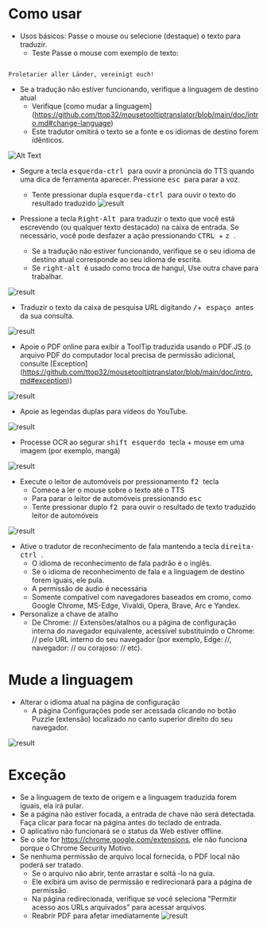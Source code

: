 # Como usar


- Usos básicos: Passe o mouse ou selecione (destaque) o texto para traduzir.
  - Teste Passe o mouse com exemplo de texto:
```console

Proletarier aller Länder, vereinigt euch!

```

  - Se a tradução não estiver funcionando, verifique a linguagem de destino atual
    - Verifique [como mudar a linguagem] (https://github.com/ttop32/mousetooltiptranslator/blob/main/doc/intro.md#change-language)
    - Este tradutor omitirá o texto se a fonte e os idiomas de destino forem idênticos.


![Alt Text](/doc/reagre.gif)



- Segure a tecla <kbd> esquerda-ctrl </kbd> para ouvir a pronúncia do TTS quando uma dica de ferramenta aparecer. Pressione <kbd> esc </kbd> para parar a voz.
  - Tente pressionar dupla <kbd> esquerda-ctrl </kbd> para ouvir o texto do resultado traduzido
![result](/doc/20.gif)



- Pressione a tecla <kbd> Right-Alt </kbd> para traduzir o texto que você está escrevendo (ou qualquer texto destacado) na caixa de entrada. Se necessário, você pode desfazer a ação pressionando <kbd> CTRL </kbd> + <kbd> z </kbd>.
  - Se a tradução não estiver funcionando, verifique se o seu idioma de destino atual corresponde ao seu idioma de escrita.
  - Se <kbd> right-alt </kbd> é usado como troca de hangul,
Use outra chave para trabalhar.


![result](/doc/11.gif)



- Traduzir o texto da caixa de pesquisa URL digitando <kbd>/</kbd>+<kbd> espaço </kbd> antes da sua consulta.


![result](/doc/21.gif)



- Apoie o PDF online para exibir a ToolTip traduzida usando o PDF.JS (o arquivo PDF do computador local precisa de permissão adicional, consulte [Exception] (https://github.com/ttop32/mousetooltiptranslator/blob/main/doc/intro.md#exception))


![result](/doc/12.gif)



- Apoie as legendas duplas para vídeos do YouTube.


![result](/doc/16.gif)



- Processe OCR ao segurar <kbd> shift esquerdo </kbd> tecla + mouse em uma imagem (por exemplo, mangá)


![result](/doc/15.gif)



- Execute o leitor de automóveis por pressionamento <kbd> f2 </kbd> tecla
  - Comece a ler o mouse sobre o texto até o TTS
  - Para parar o leitor de automóveis pressionando <kbd> esc </kbd>
  - Tente pressionar duplo <kbd> f2 </kbd> para ouvir o resultado de texto traduzido leitor de automóveis


![result](/doc/30.gif)



- Ative o tradutor de reconhecimento de fala mantendo a tecla <kbd> direita-ctrl </kbd>.
  - O idioma de reconhecimento de fala padrão é o inglês.
  - Se o idioma de reconhecimento de fala e a linguagem de destino forem iguais, ele pula.
  - A permissão de áudio é necessária
  - Somente compatível com navegadores baseados em cromo, como Google Chrome, MS-Edge, Vivaldi, Opera, Brave, Arc e Yandex.
- Personalize a chave de atalho
  - De Chrome: // Extensões/atalhos ou a página de configuração interna do navegador equivalente, acessível substituindo o Chrome: // pelo URL interno do seu navegador (por exemplo, Edge: //, navegador: // ou corajoso: // etc).
# Mude a linguagem
- Alterar o idioma atual na página de configuração
  - A página Configurações pode ser acessada clicando no botão Puzzle (extensão) localizado no canto superior direito do seu navegador.


![result](/doc/14.gif)





# Exceção


- Se a linguagem de texto de origem e a linguagem traduzida forem iguais, ela irá pular.
- Se a página não estiver focada, a entrada de chave não será detectada.
Faça clicar para focar na página antes do teclado de entrada.
- O aplicativo não funcionará se o status da Web estiver offline.
- Se o site for <https://chrome.google.com/extensions>, ele não funciona porque o Chrome Security Motivo.
- Se nenhuma permissão de arquivo local fornecida, o PDF local não poderá ser tratado.
  - Se o arquivo não abrir, tente arrastar e soltá -lo na guia.
  - Ele exibirá um aviso de permissão e redirecionará para a página de permissão.
  - Na página redirecionada, verifique se você seleciona "Permitir acesso aos URLs arquivados" para acessar arquivos.
  - Reabrir PDF para afetar imediatamente
![result](/doc/10.gif)
